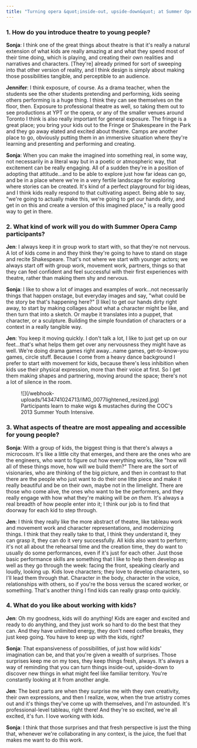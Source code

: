 ```yaml
---
title: "Turning opera &quot;inside-out, upside-down&quot; at Summer Opera Camp"
---
```


### 1. How do you introduce theatre to young people?

**Sonja**: I think one of the great things about theatre is that it's really a natural extension of what kids are really amazing at and what they spend most of their time doing, which is playing, and creating their own realities and narratives and characters. [They're] already primed for sort of sweeping into that other version of reality, and I think design is simply about making those possibilities tangible, and perceptible to an audience. 

**Jennifer**: I think exposure, of course. As a drama teacher, when the students see the other students pretending and performing, kids seeing others performing is a huge thing. I think they can see themselves on the floor, then. Exposure to professional theatre as well, so taking them out to see productions at YPT or the opera, or any of the smaller venues around Toronto I think is also really important for general exposure. The fringe is a great place; you bring your kids out to the Fringe or Shakespeare in the Park and they go away elated and excited about theatre. Camps are another place to go, obviously putting them in an immersive situation where they're learning and presenting and performing and creating.

**Sonja**: When you can make the imagined into something real, in some way, not necessarily in a literal way but in a poetic or atmospheric way, that excitement can be really engaging. All of a sudden they're in a position of adopting that attitude...and to be able to explore just how far ideas can go, and be in a place where we're in a very fertile landscape for exploring where stories can be created. It's kind of a perfect playground for big ideas, and I think kids really respond to that cultivating aspect. Being able to say, "we're going to actually make this, we're going to get our hands dirty, and get in on this and create a version of this imagined place," is a really good way to get in there.

### 2. What kind of work will you do with Summer Opera Camp participants?

**Jen**: I always keep it in group work to start with, so that they're not nervous. A lot of kids come in and they think they're going to have to stand on stage and recite Shakespeare. That's not where we start with younger actors; we always start off with group work, movement work, partners, things so that they can feel confident and feel successful with their first experiences with theatre, rather than making them shy and nervous.

**Sonja**: I like to show a lot of images and examples of work...not necessarily things that happen onstage, but everyday images and say, "what could be the story be that's happening here?" [I like] to get our hands dirty right away, to start by making collages about what a character might be like, and then turn that into a sketch. Or maybe it translates into a puppet, that character, or a sculpture. Building the simple foundation of characters or a context in a really tangible way.

**Jen**: You keep it moving quickly. I don't talk a lot, I like to just get up on our feet...that's what helps them get over any nervousness they might have as well. We're doing drama games right away...name games, get-to-know-you games, circle stuff. Because I come from a heavy dance background I prefer to start with movement for kids, because there's less inhibition when kids use their physical expression, more than their voice at first. So I get them making shapes and partnering, moving around the space; there's not a lot of silence in the room.

<figure data-type="image">
![](/webhook-uploads/1434741024713/IMG_0077lightened_resized.jpg)
<figcaption>Participants learn to make wigs & mustaches during the COC's 2013 Summer Youth Intensive.</figcaption>
</figure>

### 3. What aspects of theatre are most appealing and accessible for young people?

**Sonja**: With a group of kids, the biggest thing is that there's always a microcosm. It's like a little city that emerges, and there are the ones who are the engineers, who want to figure out how everything works, like "how will all of these things move, how will we build them?" There are the sort of visionaries, who are thinking of the big picture, and then in contrast to that there are the people who just want to do their one litte piece and make it really beautiful and be on their own, maybe not in the limelight. There are those who come alive, the ones who want to be the performers, and they really engage with how what they're making will be *on them*. It's always a real breadth of how people enter into it; I think our job is to find that doorway for each kid to step through.

**Jen**: I think they really like the more abstract of theatre, like tableau work and movement work and character representations, and modernizing things. I think that they really take to that, I think they understand it, they can grasp it, they can do it very successfully. All kids also want to perform; it's not all about the rehearsal time and the creation time, they do want to usually do some performances, even if it's just for each other. Just those basic performance skills are something that I like to help them develop as well as they go through the week: facing the front, speaking clearly and loudly, looking up. Kids love characters; they love to develop characters, so I'll lead them through that. Character in the body, character in the voice, relationships with others, so if you're the boss versus the scared worker, or something. That's another thing I find kids can really grasp onto quickly.

### 4. What do you like about working with kids?

**Jen**: Oh my goodness, kids will do anything! Kids are eager and excited and ready to do anything, and they just work so hard to do the best that they can. And they have unlimited energy, they don't need coffee breaks, they just keep going. You have to keep up with the kids, right? 

**Sonja**: That expansiveness of possibilities, of just how wild kids' imagination can be, and that you're given a wealth of surprises. Those surprises keep me on my toes, they keep things fresh, always. It's always a way of reminding that you can turn things inside-out, upside-down to discover new things in what might feel like familiar territory. You're constantly looking at it from another angle.

**Jen**: The best parts are when they surprise me with they own creativity, their own expressions, and then I realize, wow, when the true artistry comes out and it's things they've come up with themselves, and I'm astounded. It's professional-level tableau, right there! And they're so excited, we're all excited, it's fun. I love working with kids.

**Sonja**: I think that those surprises and that fresh perspective is just the thing that, whenever we're collaborating in any context, is the juice, the fuel that makes me want to do this work.

